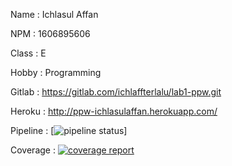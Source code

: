 Name        : Ichlasul Affan

NPM         : 1606895606

Class       : E

Hobby       : Programming

Gitlab      : https://gitlab.com/ichlaffterlalu/lab1-ppw.git

Heroku      : http://ppw-ichlasulaffan.herokuapp.com/

Pipeline    : [![pipeline status](https://gitlab.com/ichlaffterlalu/lab1-ppw/badges/master/pipeline.svg)]

Coverage    : [![coverage report](https://gitlab.com/ichlaffterlalu/lab1-ppw/badges/master/coverage.svg)](https://gitlab.com/ichlaffterlalu/lab1-ppw/commits/master)
